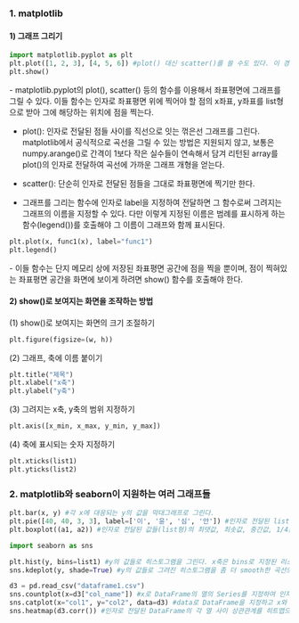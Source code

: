 ### 1. matplotlib

#### 1) 그래프 그리기

```python
import matplotlib.pyplot as plt
plt.plot([1, 2, 3], [4, 5, 6]) #plot() 대신 scatter()를 쓸 수도 있다. 이 경우 그래프 대신 점만 찍힌다.
plt.show()
```

\- matplotlib.pyplot의 plot(), scatter() 등의 함수를 이용해서 좌표평면에 그래프를 그릴 수 있다. 이들 함수는 인자로 좌표평면 위에 찍어야 할 점의 x좌표, y좌표를 list형으로 받아 그에 해당하는 위치에 점을 찍는다. 

- plot(): 인자로 전달된 점들 사이를 직선으로 잇는 꺾은선 그래프를 그린다. matplotlib에서 공식적으로 곡선을 그릴 수 있는 방법은 지원되지 않고, 보통은 numpy.arange()로 간격이 1보다 작은 실수들이 연속해서 담겨 리턴된 array를 plot()의 인자로 전달하여 곡선에 가까운 그래프 개형을 얻는다.

- scatter(): 단순히 인자로 전달된 점들을 그대로 좌표평면에 찍기만 한다.

- 그래프를 그리는 함수에 인자로 label을 지정하여 전달하면 그 함수로써 그려지는 그래프의 이름을 지정할 수 있다. 다만 이렇게 지정된 이름은 범례를 표시하게 하는 함수(legend())를 호출해야 그 이름이 그래프와 함께 표시된다.

```python
plt.plot(x, func1(x), label="func1")
plt.legend()
```

\- 이들 함수는 단지 메모리 상에 저장된 좌표평면 공간에 점을 찍을 뿐이며, 점이 찍혀있는 좌표평면 공간을 화면에 보이게 하려면 show() 함수를 호출해야 한다.


#### 2) show()로 보여지는 화면을 조작하는 방법


(1) show()로 보여지는 화면의 크기 조절하기

```python
plt.figure(figsize=(w, h))
```


(2) 그래프, 축에 이름 붙이기

```python
plt.title("제목")
plt.xlabel("x축")
plt.ylabel("y축")
```


(3) 그려지는 x축, y축의 범위 지정하기

```python
plt.axis([x_min, x_max, y_min, y_max])
```

(4) 축에 표시되는 숫자 지정하기

```python
plt.xticks(list1)
plt.yticks(list2)
```



### 2. matplotlib와 seaborn이 지원하는 여러 그래프들

```python
plt.bar(x, y) #각 x에 대응되는 y의 값을 막대그래프로 그린다.
plt.pie([40, 40, 3, 3], label=['이', '윤', '심', '안']) #인자로 전달된 list의 각 원소 크기가 그 원소가 원형 그래프에서 차지하는 크기가 되는 원형 그래프를 그린다. label로 지정된 list의 각 원소가 인자로 전달된 list의 각 원소가 갖는 이름이 된다.
plt.boxplot((a1, a2)) #인자로 전달된 값들(list형)의 최댓값, 최솟값, 중간값, 1/4값, 3/4값에 관한 정보를 하나의 box 모양 그래프에 담아 그린다. 인자로 받는 튜플의 크기는 하나 이상일 수 있으며, 인자로 받은 튜플의 각 성분 list에 대응되는 박스가 x축을 따라 하나씩 순서대로 그려진다.
```


```python
import seaborn as sns

plt.hist(y, bins=list1) #y의 값들로 히스토그램을 그린다. x축은 bins로 지정된 리스트에 대응되는 범위가 그려지며, y의 값들 중 각 범위에 해당하는 값의 개수가 그때의 x값 범위에 대응되는 y값이 된다.
sns.kdeplot(y, shade=True) #y의 값들로 그려진 히스토그램을 좀 더 smooth한 곡선으로 그린다. 인자로 shade를 True로 지정하여 전달되면 곡선 아래가 색칠된다.

d3 = pd.read_csv("dataframe1.csv")
sns.countplot(x=d3["col_name"]) #x로 DataFrame의 열의 Series를 지정하여 인자로 전달하면, 그 열의 각 값들을 x축으로 하고 또 groupby() 연산을 하며, 거기서 count 그룹함수를 적용한 값을 각 x에 대응되는 y값으로 하는 막대그래프를 그린다.
sns.catplot(x="col1", y="col2", data=d3) #data로 DataFrame을 지정하고 x와 y에 각각 DataFrame의 열 이름을 지정하여 전달하면, x축을 따라 x로 지정된 열에 해당하는 각 값이 각 영역을 차지하고 그때 y로 지정된 열에 해당하는 값이 y값이 되어 그래프가 그려진다. kind를 지정하여 인자로 전달하면 그려지는 모습을 strip에서 violin 등으로 변경할 수도 있다. 기능이 비슷하면서 다른 관점에서 데이터를 볼 수 있는 stripplot(), swarmplot() 등도 있다.
sns.heatmap(d3.corr()) #인자로 전달된 DataFrame의 각 열 사이 상관관계를 히트맵으로 그린다.
```
